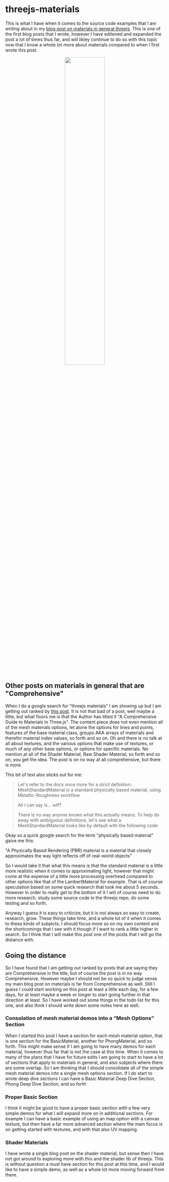 # threejs-materials

This is what I have when it comes to the source code examples that I am writing about in my [blog post on materials in general threejs](https://dustinpfister.github.io/2018/04/30/threejs-materials/). This is one of the first blog posts that I wrote, however I have editened and expanded the post a lot of times thus far, and will likley continue to do so with this topic now that I know a whole lot more about materials compared to when I first wrote this post.

<div align="center">
      <a href="https://www.youtube.com/watch?v=EouYzHldZd8">
         <img src="https://img.youtube.com/vi/EouYzHldZd8/0.jpg" style="width:50%;">
      </a>
</div>

## Other posts on materials in general that are "Comprehensive"

When I do a google search for "threejs materials" I am showing up but I am getting out ranked by [this post](https://chriscourses.com/blog/a-comprehensive-guide-to-materials-in-threejs). It is not that bad of a post, well maybe a little, but what floors me is that the Author has titled it "A Comprehensive Guide to Materials in Three.js". The content piece does not even mention all of the mesh materials options, let alone the options for lines and points, features of the base material class, groups AKA arrays of materials and therefor material index values, so forth and so on. Oh and there is no talk at all about textures, and the various options that make use of textures, or much of any other base options, or options for specific materials. No mention at all of the Shader Material, Raw Shader Material, so forth and so on, you get the idea. The post is on no way at all  comprehensive, but there is more.

This bit of text also sticks out for me:


>Let's refer to the docs once more for a strict definition: MeshStandardMaterial is a standard physically based material, using Metallic-Roughness workflow.
>
>All I can say is... wtf?
>
>There is no way anyone knows what this actually means. To help do away with ambiguous definitions, let's see what a MeshStandardMaterial looks like by default with the following code:


Okay so a quick google search for the term "physically based material" gaive me this: 

"A Physically Based Rendering (PBR) material is a material that closely approximates the way light reflects off of real-world objects"

So I would take it that what this means is that the standard material is a little more realistic when it comes to approximating light, however that might come at the expense of a little more processing overhead compared to other options like that of the LambertMaterial for example. That is of course speculation based on some quick research that took me about 5 seconds. However in order to really get to the bottom of it I will of course need to do more research, study some source code in the threejs repo, do some testing and so forth.

Anyway I guess it is easy to criticize, but it is not always so easy to create, research, grow. These things take time, and a whole lot of it when it comes to these kinds of subjects. I should focus more so on my own content and the shortcomings that I see with it though if I want to rank a little higher in search. So I think that I will make this post one of the posts that I will go the distance with.

## Going the distance


So I have found that I am getting out ranked by posts that are saying they are Comprehensive in the title, but of course the post is in no way Comprehensive. However maybe I should not be so quick to judge sense my main blog post on materials is far from Comprehensive as well. Still I guess I could start working on this post at least a little each day, for a few days, for at least maybe a week or longer to start going further in that direction at least. So I have worked out some things in the todo list for this one, and also think I should write down some notes here as well.

### Consolation of mesh material demos into a “Mesh Options” Section

When I started this post I have a section for  each mesh material option, that is one section for the BasicMaterial, another for PhongMaterial, and so forth. This might make sense if I am going to have many demos for each material, however thus far that is not the case at this time. When it comes to many of the plans that I have for future edits I am going to start to have a lot of sections that apply to materials in general, and also subjects where there are some overlap. So I am thinking that I should consolidate all of the simple mesh material demos into a single mesh options section. If I do start to wrote deep dive sections I can have a Basic Material Deep Dive Section, Phong Deep Dive Section, and so forth

### Proper Basic Section

I think it might be good to have a proper basic section with a few very simple demos for what I will expand more on in additional sections. For example I can have a basic example of using an map option with a canvas texture, but then have a far more advanced section where the main focus is on getting started with textures, and with that also UV mapping.

### Shader Materials

I have wrote a single blog post on the shader material, but sense then I have not got around to exploring more with this and the shader lib of threejs. This is without question a must have section for this post at this time, and I would like to have a simple demo, as well as a whole lot more moving forward from there.




